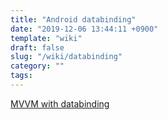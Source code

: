 ```yaml
---
title: "Android databinding"
date: "2019-12-06 13:44:11 +0900"
template: "wiki"
draft: false
slug: "/wiki/databinding"
category: ""
tags:
---
```


[MVVM with databinding](https://umbum.tistory.com/915?category=780426)
